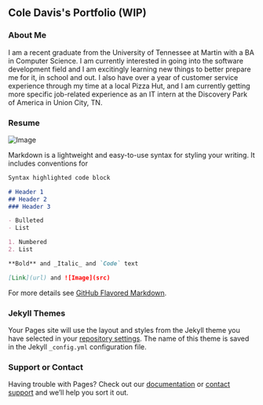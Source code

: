 ## Cole Davis's Portfolio (WIP)

### About Me

I am a recent graduate from the University of Tennessee at Martin with a BA in Computer Science. I am currently interested in going into the software development field and I am excitingly learning new things to better prepare me for it, in school and out. I also have over a year of customer service experience through my time at a local Pizza Hut, and I am currently getting more specific job-related experience as an IT intern at the Discovery Park of America in Union City, TN. 

### Resume

![Image](https://i.imgur.com/hJGQhvY.png)

Markdown is a lightweight and easy-to-use syntax for styling your writing. It includes conventions for

```markdown
Syntax highlighted code block

# Header 1
## Header 2
### Header 3

- Bulleted
- List

1. Numbered
2. List

**Bold** and _Italic_ and `Code` text

[Link](url) and ![Image](src)
```

For more details see [GitHub Flavored Markdown](https://guides.github.com/features/mastering-markdown/).

### Jekyll Themes

Your Pages site will use the layout and styles from the Jekyll theme you have selected in your [repository settings](https://github.com/ColeDavis213/ColeDavis213.github.io/settings). The name of this theme is saved in the Jekyll `_config.yml` configuration file.

### Support or Contact

Having trouble with Pages? Check out our [documentation](https://docs.github.com/categories/github-pages-basics/) or [contact support](https://github.com/contact) and we’ll help you sort it out.
